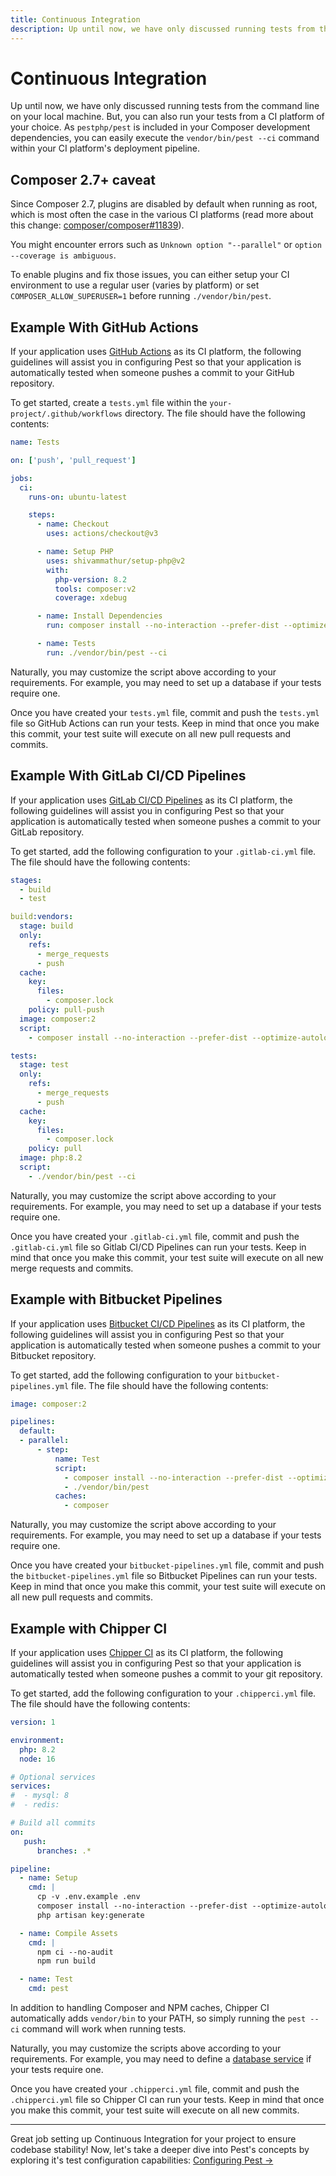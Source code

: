 ```yaml
---
title: Continuous Integration
description: Up until now, we have only discussed running tests from the command line on your local machine. But, you can also run your tests from a CI platform of your choice. As `pestphp/pest` is included in your Composer development dependencies, you can easily execute the `vendor/bin/pest --ci` command within your CI platform's deployment pipeline.
---
```


# Continuous Integration

Up until now, we have only discussed running tests from the command line on your local machine. But, you can also run your tests from a CI platform of your choice. As `pestphp/pest` is included in your Composer development dependencies, you can easily execute the `vendor/bin/pest --ci` command within your CI platform's deployment pipeline.

## Composer 2.7+ caveat

Since Composer 2.7, plugins are disabled by default when running as root, which is most often the case in the various CI platforms (read more about this change: [composer/composer#11839](https://github.com/composer/composer/issues/11839)).

You might encounter errors such as `Unknown option "--parallel"`  or `option --coverage is ambiguous`.

To enable plugins and fix those issues, you can either setup your CI environment to use a regular user (varies by platform) or set `COMPOSER_ALLOW_SUPERUSER=1` before running `./vendor/bin/pest`.

## Example With GitHub Actions

If your application uses [GitHub Actions](https://github.com/features/actions) as its CI platform, the following guidelines will assist you in configuring Pest so that your application is automatically tested when someone pushes a commit to your GitHub repository.

To get started, create a `tests.yml` file within the `your-project/.github/workflows` directory. The file should have the following contents:

```yaml
name: Tests

on: ['push', 'pull_request']

jobs:
  ci:
    runs-on: ubuntu-latest

    steps:
      - name: Checkout
        uses: actions/checkout@v3

      - name: Setup PHP
        uses: shivammathur/setup-php@v2
        with:
          php-version: 8.2
          tools: composer:v2
          coverage: xdebug

      - name: Install Dependencies
        run: composer install --no-interaction --prefer-dist --optimize-autoloader

      - name: Tests
        run: ./vendor/bin/pest --ci
```

Naturally, you may customize the script above according to your requirements. For example, you may need to set up a database if your tests require one.

Once you have created your `tests.yml` file, commit and push the `tests.yml` file so GitHub Actions can run your tests. Keep in mind that once you make this commit, your test suite will execute on all new pull requests and commits.


## Example With GitLab CI/CD Pipelines

If your application uses [GitLab CI/CD Pipelines](https://docs.gitlab.com/ee/ci/pipelines/) as its CI platform, the following guidelines will assist you in configuring Pest so that your application is automatically tested when someone pushes a commit to your GitLab repository.

To get started, add the following configuration to your `.gitlab-ci.yml` file. The file should have the following contents:

```yaml
stages:
  - build
  - test

build:vendors:
  stage: build
  only:
    refs:
      - merge_requests
      - push
  cache:
    key:
      files:
        - composer.lock
    policy: pull-push
  image: composer:2
  script:
    - composer install --no-interaction --prefer-dist --optimize-autoloader

tests:
  stage: test
  only:
    refs:
      - merge_requests
      - push
  cache:
    key:
      files:
        - composer.lock
    policy: pull
  image: php:8.2
  script:
    - ./vendor/bin/pest --ci
```

Naturally, you may customize the script above according to your requirements. For example, you may need to set up a database if your tests require one.

Once you have created your `.gitlab-ci.yml` file, commit and push the `.gitlab-ci.yml` file so Gitlab CI/CD Pipelines can run your tests. Keep in mind that once you make this commit, your test suite will execute on all new merge requests and commits.

## Example with Bitbucket Pipelines

If your application uses [Bitbucket CI/CD Pipelines](https://bitbucket.org/product/features/pipelines) as its CI platform, the following guidelines will assist you in configuring Pest so that your application is automatically tested when someone pushes a commit to your Bitbucket repository.

To get started, add the following configuration to your `bitbucket-pipelines.yml` file. The file should have the following contents:

```yaml
image: composer:2

pipelines:
  default:
  - parallel:
      - step:
          name: Test
          script:
            - composer install --no-interaction --prefer-dist --optimize-autoloader
            - ./vendor/bin/pest
          caches:
            - composer
```

Naturally, you may customize the script above according to your requirements. For example, you may need to set up a database if your tests require one.

Once you have created your `bitbucket-pipelines.yml` file, commit and push the `bitbucket-pipelines.yml` file so Bitbucket Pipelines can run your tests. Keep in mind that once you make this commit, your test suite will execute on all new pull requests and commits.

## Example with Chipper CI

If your application uses [Chipper CI](https://chipperci.com) as its CI platform, the following guidelines will assist you in configuring Pest so that your application is automatically tested when someone pushes a commit to your git repository.

To get started, add the following configuration to your `.chipperci.yml` file. The file should have the following contents:

```yaml
version: 1

environment:
  php: 8.2
  node: 16

# Optional services
services:
#  - mysql: 8
#  - redis:

# Build all commits
on:
   push:
      branches: .*

pipeline:
  - name: Setup
    cmd: |
      cp -v .env.example .env
      composer install --no-interaction --prefer-dist --optimize-autoloader
      php artisan key:generate

  - name: Compile Assets
    cmd: |
      npm ci --no-audit
      npm run build

  - name: Test
    cmd: pest
```

In addition to handling Composer and NPM caches, Chipper CI automatically adds `vendor/bin` to your PATH, so simply running the `pest --ci` command will work when running tests.

Naturally, you may customize the scripts above according to your requirements. For example, you may need to define a [database service](https://chipperci.com/docs/builds/databases/) if your tests require one.

Once you have created your `.chipperci.yml` file, commit and push the `.chipperci.yml` file so Chipper CI can run your tests. Keep in mind that once you make this commit, your test suite will execute on all new commits.

---

Great job setting up Continuous Integration for your project to ensure codebase stability! Now, let's take a deeper dive into Pest's concepts by exploring it's test configuration capabilities: [Configuring Pest →](/docs/configuring-tests)
